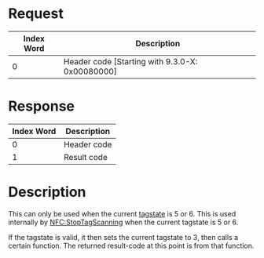 # Request

| Index Word | Description                                       |
|------------|---------------------------------------------------|
| 0          | Header code \[Starting with 9.3.0-X: 0x00080000\] |

# Response

| Index Word | Description |
|------------|-------------|
| 0          | Header code |
| 1          | Result code |

# Description

This can only be used when the current
[tagstate](NFC:GetTagState "wikilink") is 5 or 6. This is used
internally by [NFC:StopTagScanning](NFC:StopTagScanning "wikilink") when
the current tagstate is 5 or 6.

If the tagstate is valid, it then sets the current tagstate to 3, then
calls a certain function. The returned result-code at this point is from
that function.